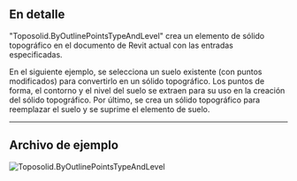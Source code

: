 ## En detalle

"Toposolid.ByOutlinePointsTypeAndLevel" crea un elemento de sólido topográfico en el documento de Revit actual con las entradas especificadas.

En el siguiente ejemplo, se selecciona un suelo existente (con puntos modificados) para convertirlo en un sólido topográfico. Los puntos de forma, el contorno y el nivel del suelo se extraen para su uso en la creación del sólido topográfico. Por último, se crea un sólido topográfico para reemplazar el suelo y se suprime el elemento de suelo.

___
## Archivo de ejemplo

![Toposolid.ByOutlinePointsTypeAndLevel](./Revit.Elements.Toposolid.ByOutlinePointsTypeAndLevel_img.jpg)
